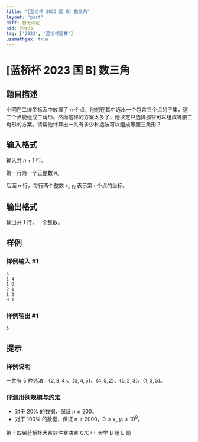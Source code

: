```yaml
---
title: "[蓝桥杯 2023 国 B] 数三角"
layout: "post"
diff: 暂无评定
pid: P9423
tag: ['2023', '蓝桥杯国赛']
usemathjax: true
---
```


# [蓝桥杯 2023 国 B] 数三角
## 题目描述

小明在二维坐标系中放置了 $n$ 个点，他想在其中选出一个包含三个点的子集，这三个点能组成三角形。然而这样的方案太多了，他决定只选择那些可以组成等腰三角形的方案。请帮他计算出一共有多少种选法可以组成等腰三角形？


## 输入格式

输入共 $n + 1$ 行。

第一行为一个正整数 $n$。

后面 $n$ 行，每行两个整数 $x_i, y_i$ 表示第 $i$ 个点的坐标。
## 输出格式

输出共 $1$ 行，一个整数。
## 样例

### 样例输入 #1
```
5
1 4
1 0
2 1
1 2
0 1
```
### 样例输出 #1
```
5
```
## 提示

### 样例说明

一共有 $5$ 种选法：$\{2,3,4\}$、$\{3,4,5\}$、$\{4,5,2\}$、$\{5,2,3\}$、$\{1,3,5\}$。

### 评测用例规模与约定

 - 对于 $20\%$ 的数据，保证 $n \le 200$。
 - 对于 $100\%$ 的数据，保证 $n \le 2000$，$0 \le x_i, y_i \le 10^9$。
 
第十四届蓝桥杯大赛软件赛决赛 C/C++ 大学 B 组 E 题
